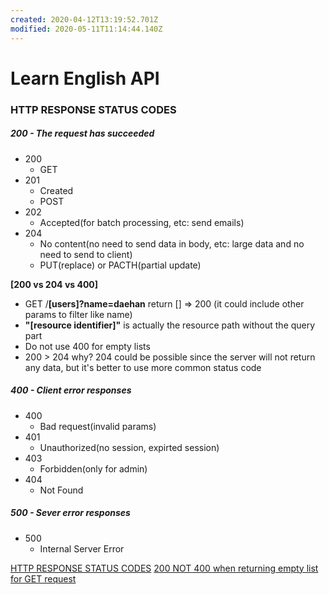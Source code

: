 ```yaml
---
created: 2020-04-12T13:19:52.701Z
modified: 2020-05-11T11:14:44.140Z
---
```


# Learn English API

### HTTP RESPONSE STATUS CODES

##### 200 - The request has succeeded

- 200
  - GET
- 201
  - Created
  - POST
- 202
  - Accepted(for batch processing, etc: send emails)
- 204
  - No content(no need to send data in body, etc: large data and no need to send to client)
  - PUT(replace) or PACTH(partial update)

**[200 vs 204 vs 400]**

- GET /**[users]?name=daehan** return [] => 200 (it could include other params to filter like name)
- **"[resource identifier]"** is actually the resource path without the query part
- Do not use 400 for empty lists
- 200 > 204 why? 204 could be possible since the server will not return any data, but it's better to use more common status code

##### 400 - Client error responses

- 400
  - Bad request(invalid params)
- 401
  - Unauthorized(no session, expirted session)
- 403
  - Forbidden(only for admin)
- 404
  - Not Found

##### 500 - Sever error responses

- 500
  - Internal Server Error

[HTTP RESPONSE STATUS CODES](https://developer.mozilla.org/en-US/docs/Web/HTTP/Status)
[200 NOT 400 when returning empty list for GET request](https://apihandyman.io/empty-lists-http-status-code-200-vs-204-vs-404/)
